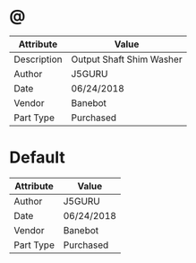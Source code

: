 # @
| Attribute | Value |
| ---  | ---     |
| Description | Output Shaft Shim Washer |
| Author | J5GURU |
| Date | 06/24/2018 |
| Vendor | Banebot |
| Part Type | Purchased |
# Default
| Attribute | Value |
| ---  | ---     |
| Author | J5GURU |
| Date | 06/24/2018 |
| Vendor | Banebot |
| Part Type | Purchased |
